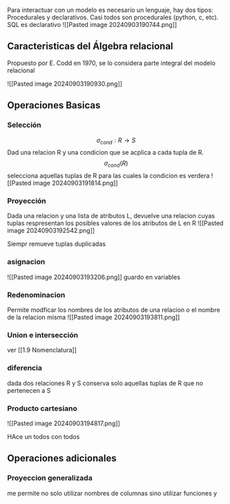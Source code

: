 Para interactuar con un modelo es necesario un lenguaje, hay dos tipos: Procedurales y declarativos. Casi todos son procedurales (python, c, etc). SQL es declarativo
![[Pasted image 20240903190744.png]]


## Caracteristicas del Álgebra relacional 
Propuesto por E. Codd en 1970, se lo considera parte integral del modelo relacional

![[Pasted image 20240903190930.png]]

## Operaciones Basicas 
### Selección
$$\sigma_{cond}:R\to S$$
Dad una relacion R y una condicion que se acplica a cada tupla de R. $$\sigma_{cond}(R)$$ selecciona aquellas tuplas de R para las cuales la condicion es verdera
![[Pasted image 20240903191814.png]]

### Proyección

Dada una relacion y una lista de atributos L, devuelve una relacion cuyas tuplas respresentan los posibles valores de los atributos de L en R
![[Pasted image 20240903192542.png]]

Siempr remueve tuplas duplicadas

### asignacion
![[Pasted image 20240903193206.png]]
guardo en variables

### Redenominacion
Permite modficar los nombres de los atributos de una relacion o el nombre de la relacion misma
![[Pasted image 20240903193811.png]]


### Union e intersección 
ver [[1.9 Nomenclatura]]


### diferencia 
dada dos relaciones R y S conserva solo aquellas tuplas de R que no pertenecen a S

### Producto cartesiano
![[Pasted image 20240903194817.png]]


HAce un todos con todos



## Operaciones adicionales
### Proyeccion generalizada
me permite no solo utilizar nombres de columnas sino utilizar funciones y
